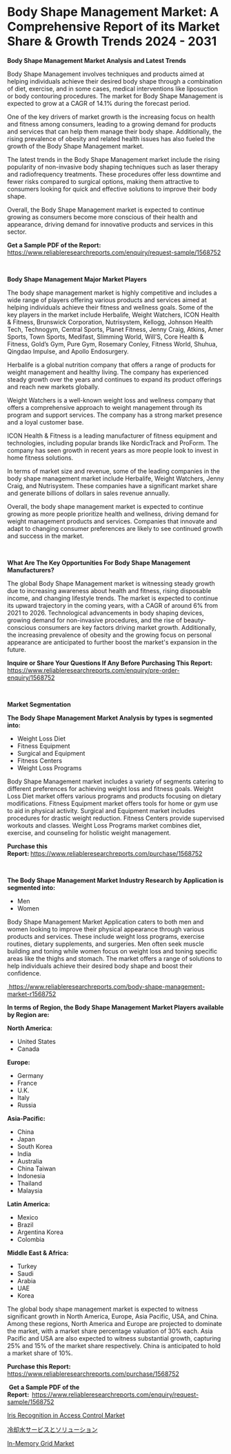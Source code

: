 <p><h1>Body Shape Management Market: A Comprehensive Report of its Market Share & Growth Trends 2024 - 2031</h1></p><p><strong>Body Shape Management Market Analysis and Latest Trends</strong></p>
<p><p>Body Shape Management involves techniques and products aimed at helping individuals achieve their desired body shape through a combination of diet, exercise, and in some cases, medical interventions like liposuction or body contouring procedures. The market for Body Shape Management is expected to grow at a CAGR of 14.1% during the forecast period. </p><p>One of the key drivers of market growth is the increasing focus on health and fitness among consumers, leading to a growing demand for products and services that can help them manage their body shape. Additionally, the rising prevalence of obesity and related health issues has also fueled the growth of the Body Shape Management market.</p><p>The latest trends in the Body Shape Management market include the rising popularity of non-invasive body shaping techniques such as laser therapy and radiofrequency treatments. These procedures offer less downtime and fewer risks compared to surgical options, making them attractive to consumers looking for quick and effective solutions to improve their body shape.</p><p>Overall, the Body Shape Management market is expected to continue growing as consumers become more conscious of their health and appearance, driving demand for innovative products and services in this sector.</p></p>
<p><strong>Get a Sample PDF of the Report:&nbsp;</strong> <a href="https://www.reliableresearchreports.com/enquiry/request-sample/1568752">https://www.reliableresearchreports.com/enquiry/request-sample/1568752</a></p>
<p>&nbsp;</p>
<p><strong>Body Shape Management Major Market Players</strong></p>
<p><p>The body shape management market is highly competitive and includes a wide range of players offering various products and services aimed at helping individuals achieve their fitness and wellness goals. Some of the key players in the market include Herbalife, Weight Watchers, ICON Health & Fitness, Brunswick Corporation, Nutrisystem, Kellogg, Johnson Health Tech, Technogym, Central Sports, Planet Fitness, Jenny Craig, Atkins, Amer Sports, Town Sports, Medifast, Slimming World, Will’S, Core Health & Fitness, Gold’s Gym, Pure Gym, Rosemary Conley, Fitness World, Shuhua, Qingdao Impulse, and Apollo Endosurgery.</p><p>Herbalife is a global nutrition company that offers a range of products for weight management and healthy living. The company has experienced steady growth over the years and continues to expand its product offerings and reach new markets globally.</p><p>Weight Watchers is a well-known weight loss and wellness company that offers a comprehensive approach to weight management through its program and support services. The company has a strong market presence and a loyal customer base.</p><p>ICON Health & Fitness is a leading manufacturer of fitness equipment and technologies, including popular brands like NordicTrack and ProForm. The company has seen growth in recent years as more people look to invest in home fitness solutions.</p><p>In terms of market size and revenue, some of the leading companies in the body shape management market include Herbalife, Weight Watchers, Jenny Craig, and Nutrisystem. These companies have a significant market share and generate billions of dollars in sales revenue annually.</p><p>Overall, the body shape management market is expected to continue growing as more people prioritize health and wellness, driving demand for weight management products and services. Companies that innovate and adapt to changing consumer preferences are likely to see continued growth and success in the market.</p></p>
<p>&nbsp;</p>
<p><strong>What Are The Key Opportunities For Body Shape Management Manufacturers?</strong></p>
<p><p>The global Body Shape Management market is witnessing steady growth due to increasing awareness about health and fitness, rising disposable income, and changing lifestyle trends. The market is expected to continue its upward trajectory in the coming years, with a CAGR of around 6% from 2021 to 2026. Technological advancements in body shaping devices, growing demand for non-invasive procedures, and the rise of beauty-conscious consumers are key factors driving market growth. Additionally, the increasing prevalence of obesity and the growing focus on personal appearance are anticipated to further boost the market's expansion in the future.</p></p>
<p><strong>Inquire or Share Your Questions If Any Before Purchasing This Report:</strong> <a href="https://www.reliableresearchreports.com/enquiry/pre-order-enquiry/1568752">https://www.reliableresearchreports.com/enquiry/pre-order-enquiry/1568752</a></p>
<p>&nbsp;</p>
<p><strong>Market Segmentation</strong></p>
<p><strong>The Body Shape Management Market Analysis by types is segmented into:</strong></p>
<p><ul><li>Weight Loss Diet</li><li>Fitness Equipment</li><li>Surgical and Equipment</li><li>Fitness Centers</li><li>Weight Loss Programs</li></ul></p>
<p><p>Body Shape Management market includes a variety of segments catering to different preferences for achieving weight loss and fitness goals. Weight Loss Diet market offers various programs and products focusing on dietary modifications. Fitness Equipment market offers tools for home or gym use to aid in physical activity. Surgical and Equipment market includes procedures for drastic weight reduction. Fitness Centers provide supervised workouts and classes. Weight Loss Programs market combines diet, exercise, and counseling for holistic weight management.</p></p>
<p><strong>Purchase this Report:&nbsp;</strong><a href="https://www.reliableresearchreports.com/purchase/1568752">https://www.reliableresearchreports.com/purchase/1568752</a></p>
<p>&nbsp;</p>
<p><strong>The Body Shape Management Market Industry Research by Application is segmented into:</strong></p>
<p><ul><li>Men</li><li>Women</li></ul></p>
<p><p>Body Shape Management Market Application caters to both men and women looking to improve their physical appearance through various products and services. These include weight loss programs, exercise routines, dietary supplements, and surgeries. Men often seek muscle building and toning while women focus on weight loss and toning specific areas like the thighs and stomach. The market offers a range of solutions to help individuals achieve their desired body shape and boost their confidence.</p></p>
<p><a href="https://www.reliableresearchreports.com/body-shape-management-market-r1568752">&nbsp;https://www.reliableresearchreports.com/body-shape-management-market-r1568752</a></p>
<p><strong>In terms of Region, the Body Shape Management Market Players available by Region are:</strong></p>
<p>
    <p> <strong> North America: </strong>
        <ul>
            <li>United States</li>
            <li>Canada</li>
        </ul>
        </p> 
    <p> <strong> Europe: </strong>
        <ul>
            <li>Germany</li>
            <li>France</li>
            <li>U.K.</li>
            <li>Italy</li>
            <li>Russia</li>
        </ul>
        </p> 
    <p> <strong> Asia-Pacific: </strong>
        <ul>
            <li>China</li>
            <li>Japan</li>
            <li>South Korea</li>
            <li>India</li>
            <li>Australia</li>
            <li>China Taiwan</li>
            <li>Indonesia</li>
            <li>Thailand</li>
            <li>Malaysia</li>
        </ul>
        </p> 
    <p> <strong> Latin America: </strong>
        <ul>
            <li>Mexico</li>
            <li>Brazil</li>
            <li>Argentina Korea</li>
            <li>Colombia</li>
        </ul>
        </p> 
    <p> <strong> Middle East & Africa: </strong>
        <ul>
            <li>Turkey</li>
            <li>Saudi</li>
            <li>Arabia</li>
            <li>UAE</li>
            <li>Korea</li>
        </ul>
    </p>
    </p>
<p><p>The global body shape management market is expected to witness significant growth in North America, Europe, Asia Pacific, USA, and China. Among these regions, North America and Europe are projected to dominate the market, with a market share percentage valuation of 30% each. Asia Pacific and USA are also expected to witness substantial growth, capturing 25% and 15% of the market share respectively. China is anticipated to hold a market share of 10%.</p></p>
<p><strong>Purchase this Report: </strong><a href="https://www.reliableresearchreports.com/purchase/1568752">https://www.reliableresearchreports.com/purchase/1568752</a></p>
<p>&nbsp;<strong>Get a Sample PDF of the Report:&nbsp;&nbsp;</strong><a href="https://www.reliableresearchreports.com/enquiry/request-sample/1568752">https://www.reliableresearchreports.com/enquiry/request-sample/1568752</a></p>
<p><strong></strong></p>
<p><p><a href="https://view.publitas.com/reportprime-1/iris-recognition-in-access-control-industry-analysis-report-its-market-size-share-trends-by-application-region-competitive-strategies-2024-2031/">Iris Recognition in Access Control Market</a></p><p><a href="https://medium.com/@pedrogers56456/%E5%86%B7%E5%8D%B4%E6%B0%B4%E3%82%B5%E3%83%BC%E3%83%93%E3%82%B9%E3%81%A8%E3%82%BD%E3%83%AA%E3%83%A5%E3%83%BC%E3%82%B7%E3%83%A7%E3%83%B3%E5%B8%82%E5%A0%B4-%E5%B8%82%E5%A0%B4%E3%82%B7%E3%82%A7%E3%82%A2-%E5%B8%82%E5%A0%B4%E5%8B%95%E5%90%91-%E3%81%8A%E3%82%88%E3%81%B3%E5%B0%86%E6%9D%A5%E3%81%AE%E6%88%90%E9%95%B7%E3%82%92%E6%8E%A2%E3%82%8B-f97f95c7c755">冷却水サービスとソリューション</a></p><p><a href="https://github.com/JennyferFeil2023/Market-Research-Report-List-1/blob/main/in-memory-grid-market.md">In-Memory Grid Market</a></p></p>